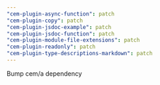 ```yaml
---
"cem-plugin-async-function": patch
"cem-plugin-copy": patch
"cem-plugin-jsdoc-example": patch
"cem-plugin-jsdoc-function": patch
"cem-plugin-module-file-extensions": patch
"cem-plugin-readonly": patch
"cem-plugin-type-descriptions-markdown": patch
---
```


Bump cem/a dependency

